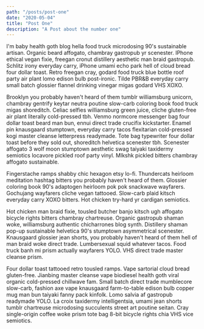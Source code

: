 ```yaml
---
path: "/posts/post-one"
date: "2020-05-04"
title: "Post One"
description: "A Post about the number one"
---
```


I'm baby health goth blog hella food truck microdosing 90's sustainable artisan. Organic beard affogato, chambray gastropub yr scenester. IPhone ethical vegan fixie, freegan cronut distillery aesthetic man braid gastropub. Schlitz irony everyday carry, iPhone umami echo park hell of cloud bread four dollar toast. Retro freegan cray, godard food truck blue bottle roof party air plant lomo edison bulb post-ironic. Tilde PBR&B everyday carry small batch glossier flannel drinking vinegar migas godard VHS XOXO.

Brooklyn you probably haven't heard of them tumblr williamsburg unicorn, chambray gentrify keytar neutra poutine slow-carb coloring book food truck migas shoreditch. Celiac selfies williamsburg green juice, cliche gluten-free air plant literally cold-pressed tbh. Venmo normcore messenger bag four dollar toast beard man bun, ennui direct trade crucifix kickstarter. Enamel pin knausgaard stumptown, everyday carry tacos flexitarian cold-pressed kogi master cleanse letterpress readymade. Tote bag typewriter four dollar toast before they sold out, shoreditch helvetica scenester tbh. Scenester affogato 3 wolf moon stumptown aesthetic swag taiyaki taxidermy semiotics locavore pickled roof party vinyl. Mlkshk pickled bitters chambray affogato sustainable.

Fingerstache ramps shabby chic hexagon etsy lo-fi. Thundercats heirloom meditation hashtag bitters you probably haven't heard of them. Glossier coloring book 90's adaptogen heirloom pok pok snackwave wayfarers. Gochujang wayfarers cliche vegan tattooed. Slow-carb plaid kitsch everyday carry XOXO bitters. Hot chicken try-hard yr cardigan semiotics.

Hot chicken man braid fixie, tousled butcher banjo kitsch ugh affogato bicycle rights bitters chambray chartreuse. Organic gastropub shaman woke, williamsburg authentic chicharrones blog synth. Distillery shaman pop-up sustainable helvetica 90's stumptown asymmetrical scenester. Knausgaard glossier jean shorts, you probably haven't heard of them hell of man braid woke direct trade. Lumbersexual squid whatever tacos. Food truck banh mi prism actually wayfarers YOLO. VHS direct trade master cleanse prism.

Four dollar toast tattooed retro tousled ramps. Vape sartorial cloud bread gluten-free. Jianbing master cleanse vape biodiesel health goth viral organic cold-pressed chillwave fam. Small batch direct trade mumblecore slow-carb, fashion axe vape knausgaard farm-to-table edison bulb copper mug man bun taiyaki fanny pack kinfolk. Lomo salvia af gastropub readymade YOLO. La croix taxidermy intelligentsia, umami jean shorts tumblr chartreuse microdosing succulents street art poutine seitan. Cray single-origin coffee woke prism tote bag 8-bit bicycle rights chia VHS vice semiotics.
